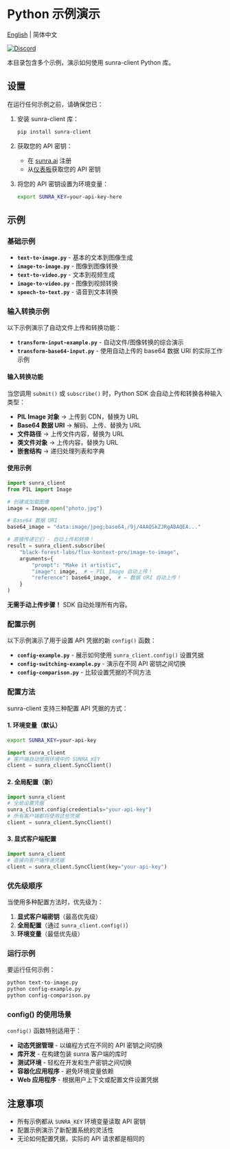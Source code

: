 # Python 示例演示

[English](./README.md) | 简体中文

[![Discord](https://img.shields.io/discord/897qCzvCcU?style=flat-square&logo=discord&label=Discord&color=5865F2)](https://discord.gg/897qCzvCcU)

本目录包含多个示例，演示如何使用 sunra-client Python 库。

## 设置

在运行任何示例之前，请确保您已：

1. 安装 sunra-client 库：
   ```bash
   pip install sunra-client
   ```

2. 获取您的 API 密钥：
   - 在 [sunra.ai](https://sunra.ai) 注册
   - 从[仪表板](https://sunra.ai/dashboard/keys)获取您的 API 密钥

3. 将您的 API 密钥设置为环境变量：
   ```bash
   export SUNRA_KEY=your-api-key-here
   ```

## 示例

### 基础示例

- **`text-to-image.py`** - 基本的文本到图像生成
- **`image-to-image.py`** - 图像到图像转换
- **`text-to-video.py`** - 文本到视频生成
- **`image-to-video.py`** - 图像到视频转换
- **`speech-to-text.py`** - 语音到文本转换

### 输入转换示例

以下示例演示了自动文件上传和转换功能：

- **`transform-input-example.py`** - 自动文件/图像转换的综合演示
- **`transform-base64-input.py`** - 使用自动上传的 base64 数据 URI 的实际工作示例

#### 输入转换功能

当您调用 `submit()` 或 `subscribe()` 时，Python SDK 会自动上传和转换各种输入类型：

- **PIL Image 对象** → 上传到 CDN，替换为 URL
- **Base64 数据 URI** → 解码、上传、替换为 URL
- **文件路径** → 上传文件内容，替换为 URL
- **类文件对象** → 上传内容，替换为 URL
- **嵌套结构** → 递归处理列表和字典

#### 使用示例

```python
import sunra_client
from PIL import Image

# 创建或加载图像
image = Image.open("photo.jpg")

# Base64 数据 URI
base64_image = "data:image/jpeg;base64,/9j/4AAQSkZJRgABAQEA..."

# 直接传递它们 - 自动上传和转换！
result = sunra_client.subscribe(
    "black-forest-labs/flux-kontext-pro/image-to-image",
    arguments={
        "prompt": "Make it artistic",
        "image": image,  # ← PIL Image 自动上传！
        "reference": base64_image,  # ← 数据 URI 自动上传！
    }
)
```

**无需手动上传步骤！** SDK 自动处理所有内容。

### 配置示例

以下示例演示了用于设置 API 凭据的新 `config()` 函数：

- **`config-example.py`** - 展示如何使用 `sunra_client.config()` 设置凭据
- **`config-switching-example.py`** - 演示在不同 API 密钥之间切换
- **`config-comparison.py`** - 比较设置凭据的不同方法

### 配置方法

sunra-client 支持三种配置 API 凭据的方式：

#### 1. 环境变量（默认）
```bash
export SUNRA_KEY=your-api-key
```
```python
import sunra_client
# 客户端自动使用环境中的 SUNRA_KEY
client = sunra_client.SyncClient()
```

#### 2. 全局配置（新）
```python
import sunra_client
# 全局设置凭据
sunra_client.config(credentials="your-api-key")
# 所有客户端都将使用这些凭据
client = sunra_client.SyncClient()
```

#### 3. 显式客户端配置
```python
import sunra_client
# 直接向客户端传递凭据
client = sunra_client.SyncClient(key="your-api-key")
```

### 优先级顺序

当使用多种配置方法时，优先级为：
1. **显式客户端密钥**（最高优先级）
2. **全局配置**（通过 `sunra_client.config()`）
3. **环境变量**（最低优先级）

### 运行示例

要运行任何示例：

```bash
python text-to-image.py
python config-example.py
python config-comparison.py
```

### config() 的使用场景

`config()` 函数特别适用于：

- **动态凭据管理** - 以编程方式在不同的 API 密钥之间切换
- **库开发** - 在构建包装 sunra 客户端的库时
- **测试环境** - 轻松在开发和生产密钥之间切换
- **容器化应用程序** - 避免环境变量依赖
- **Web 应用程序** - 根据用户上下文或配置文件设置凭据

## 注意事项

- 所有示例都从 `SUNRA_KEY` 环境变量读取 API 密钥
- 配置示例演示了新配置系统的灵活性
- 无论如何配置凭据，实际的 API 请求都是相同的

